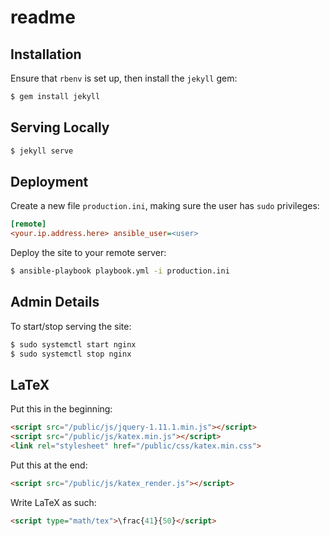 # readme

## Installation

Ensure that `rbenv` is set up, then install the `jekyll` gem:

```sh
$ gem install jekyll
```

## Serving Locally

``` sh
$ jekyll serve
```

## Deployment

Create a new file `production.ini`, making sure the user has `sudo` privileges:

``` ini
[remote]
<your.ip.address.here> ansible_user=<user>
```

Deploy the site to your remote server:

``` sh
$ ansible-playbook playbook.yml -i production.ini
```

## Admin Details

To start/stop serving the site:

``` sh
$ sudo systemctl start nginx
$ sudo systemctl stop nginx
```

## LaTeX

Put this in the beginning:

``` html
<script src="/public/js/jquery-1.11.1.min.js"></script>
<script src="/public/js/katex.min.js"></script>
<link rel="stylesheet" href="/public/css/katex.min.css">
```

Put this at the end:

``` html
<script src="/public/js/katex_render.js"></script>
```

Write LaTeX as such:

``` html
<script type="math/tex">\frac{41}{50}</script>
```

